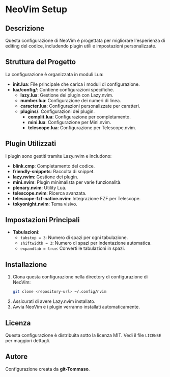 # NeoVim Setup

## Descrizione
Questa configurazione di NeoVim è progettata per migliorare l'esperienza di editing del codice, includendo plugin utili e impostazioni personalizzate.

## Struttura del Progetto
La configurazione è organizzata in moduli Lua:

- **init.lua**: File principale che carica i moduli di configurazione.
- **lua/config/**: Contiene configurazioni specifiche.
  - **lazy.lua**: Gestione dei plugin con Lazy.nvim.
  - **number.lua**: Configurazione dei numeri di linea.
  - **caracter.lua**: Configurazioni personalizzate per caratteri.
  - **plugins/**: Configurazioni dei plugin.
    - **complit.lua**: Configurazione per completamento.
    - **mini.lua**: Configurazione per Mini.nvim.
    - **telescope.lua**: Configurazione per Telescope.nvim.

## Plugin Utilizzati
I plugin sono gestiti tramite Lazy.nvim e includono:

- **blink.cmp**: Completamento del codice.
- **friendly-snippets**: Raccolta di snippet.
- **lazy.nvim**: Gestione dei plugin.
- **mini.nvim**: Plugin minimalista per varie funzionalità.
- **plenary.nvim**: Utility Lua.
- **telescope.nvim**: Ricerca avanzata.
- **telescope-fzf-native.nvim**: Integrazione FZF per Telescope.
- **tokyonight.nvim**: Tema visivo.

## Impostazioni Principali
- **Tabulazioni**:
  - `tabstop = 3`: Numero di spazi per ogni tabulazione.
  - `shiftwidth = 3`: Numero di spazi per indentazione automatica.
  - `expandtab = true`: Converti le tabulazioni in spazi.

## Installazione
1. Clona questa configurazione nella directory di configurazione di NeoVim:
   ```bash
   git clone <repository-url> ~/.config/nvim
   ```
2. Assicurati di avere Lazy.nvim installato.
3. Avvia NeoVim e i plugin verranno installati automaticamente.

## Licenza
Questa configurazione è distribuita sotto la licenza MIT. Vedi il file `LICENSE` per maggiori dettagli.

## Autore
Configurazione creata da **git-Tommaso**.
